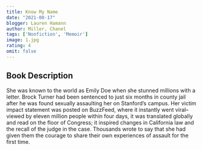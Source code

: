```yaml
---
title: Know My Name
date: "2021-08-17"
blogger: Lauren Hamann
author: Miller, Chanel
tags: ['Nonfiction', 'Memoir']
image: 1.jpg
rating: 4
omit: false
---
```



## Book Description

She was known to the world as Emily Doe when she stunned millions with a letter. Brock Turner had been sentenced to just six months in county jail after he was found sexually assaulting her on Stanford’s campus. Her victim impact statement was posted on BuzzFeed, where it instantly went viral–viewed by eleven million people within four days, it was translated globally and read on the floor of Congress; it inspired changes in California law and the recall of the judge in the case. Thousands wrote to say that she had given them the courage to share their own experiences of assault for the first time.